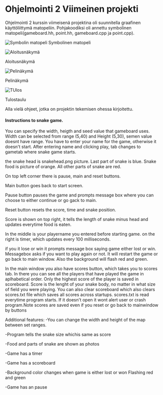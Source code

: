 # Ohjelmointi 2 Viimeinen projekti 

Ohjelmointi 2 kurssin viimeisenä projektina oli suunnitella graafinen käyttöliittymä matopeliin. 
Pohjakoodiksi oli annettu symbolinen matopeli(gameboard.hh, point.hh, gameboard.cpp ja point.cpp). 





![Symbolin matopeli](https://user-images.githubusercontent.com/30124819/216674800-b2cc4cb9-d4d0-402a-87de-997d836b376b.png)
Symbolinen matopeli


![Aloitusnäkymä](https://user-images.githubusercontent.com/30124819/216680779-a2bbe990-045f-452e-b36f-16fbdf3a3420.png)

Aloitusnäkymä




![Pelinäkymä](https://user-images.githubusercontent.com/30124819/216681181-7e72de51-c523-458b-ba69-81ff89948c56.png)

Pelinäkymä



![TUlos](https://user-images.githubusercontent.com/30124819/216680888-d16599b2-6e16-4d82-a7e5-7bf00b9ff7ce.png)

Tulostaulu


Alla vielä ohjeet, jotka on projektin tekemisen ohessa kirjoitettu.

#### Instructions to snake game.

You can specify the width, heigth and seed value that gameboard uses.
Width can be selected from range (5,40) and Height (5,30), semen value doesnt have range.
You have to enter your name for the game, otherwise it doesn't start.
After entering name and clicking play, tab changes to gametab where snake game starts.

the snake head is snakehead.png picture.
Last part of snake is blue.
Snake food is picture of orange.
All other parts of snake are red.

On top left corner there is pause, main and reset buttons.

Main button goes back to start screen.

Pause button pauses the game and prompts message box where you can choose to either
continue or go gack to main.

Reset button resets the score, time and snake position.

Score is shown on top right, it tells the length of snake minus head and updates everytime
food is eaten.

In the middle is your playername you entered before starting game.
on the right is timer, which updates every 100 milliseconds.

if you it lose or win it prompts message box saying game either lost or win.
Messagebox asks if you want to play again or not.
It will restart the game or go back to main window.
Also the background will flash red and green.

In the main window you also have scores button, which takes you to scores tab.
In there you can see all the players that have played the game in aplhabetical order.
Only the highest score of the player is saved in scoreboard.
Score is the lenght of your snake body, no matter in what size of field you were playing.
You can also clear scoreboard which also clears scores.txt file which saves all scores across
startups. scores.txt is read everytime program starts. If it doesn't open it wont alert user or crash
program.Note scores are saved even if you reset or go back to mainwindow by buttons

Additional features:
-You can change the width and height of the map between set ranges.

-Program tells the snake size whichis same as score

-Food and parts of snake are shown as photos

-Game has a timer

-Game has a scoreboard

-Background color changes when game is either lost or won Flashing red and green

-Game has an pause










